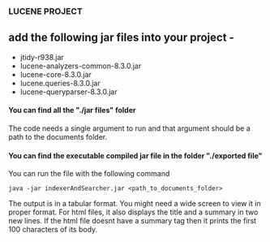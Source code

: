 ### LUCENE PROJECT

## add the following jar files into your project -

* jtidy-r938.jar
* lucene-analyzers-common-8.3.0.jar
* lucene-core-8.3.0.jar
* lucene.queries-8.3.0.jar
* lucene-queryparser-8.3.0.jar

#### You can find all the "./jar files" folder 

The code needs a single argument to run and that argument should be a path to the documents folder.

#### You can find the executable compiled jar file in the folder "./exported file"
You can run the file with the following command 
```
java -jar indexerAndSearcher.jar <path_to_documents_folder>
```

The output is in a tabular format. You might need a wide screen to view it in proper format.
For html files, it also displays the title and a summary in two new lines. If the html file doesnt have a summary tag then it prints the first 100 characters of its body.
